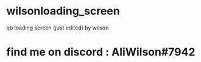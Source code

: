 # wilsonloading_screen
qb loading screen (just edited) by wilson
<h1> find me on discord : AliWilson#7942</h1>
